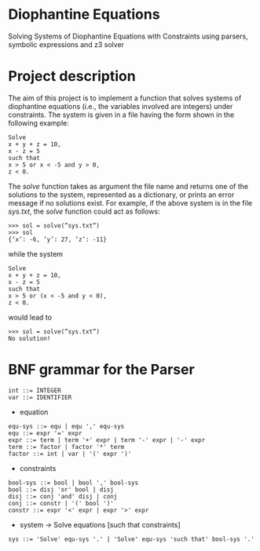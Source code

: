 # Diophantine Equations
Solving Systems of Diophantine Equations with Constraints using parsers, symbolic expressions and z3 solver
# Project description
The aim of this project is to implement a function that solves systems of diophantine equations (i.e., the variables involved are integers) under constraints. The system is given in a file having the form shown in the following example:
```
Solve
x + y + z = 10,
x - z = 5
such that
x > 5 or x < -5 and y > 0,
z < 0.
```

The _solve_ function takes as argument the file name and returns one of the solutions to the system, represented as a dictionary, or prints an error message if no solutions exist. For example, if the above system is in the file _sys.txt_, the _solve_ function could act as follows:
```
>>> sol = solve(”sys.txt”)
>>> sol
{’x’: -6, ’y’: 27, ’z’: -11}
```
while the system
```
Solve
x + y + z = 10,
x - z = 5
such that
x > 5 or (x < -5 and y < 0),
z < 0.
```
would lead to
```
>>> sol = solve(”sys.txt”)
No solution!
```

# BNF grammar for the Parser
```
int ::= INTEGER
var ::= IDENTIFIER
```
+ equation
```
equ-sys ::= equ | equ ',' equ-sys
equ ::= expr '=' expr
expr ::= term | term '+' expr | term '-' expr | '-' expr
term ::= factor | factor '*' term
factor ::= int | var | '(' expr ')'
```
+ constraints
```
bool-sys ::= bool | bool ',' bool-sys
bool ::= disj 'or' bool | disj
disj ::= conj 'and' disj | conj
conj ::= constr | '(' bool ')'
constr ::= expr '<' expr | expr '>' expr
```
+ system  -> Solve equations [such that constraints]
```
sys ::= 'Solve' equ-sys '.' | 'Solve' equ-sys 'such that' bool-sys '.'
```
